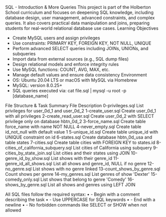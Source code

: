 SQL - Introduction & More Queries
This project is part of the Holberton School curriculum and focuses on deepening SQL knowledge, including database design, user management, advanced constraints, and complex queries. It also covers practical data manipulation and joins, preparing students for real-world relational database use cases.
Learning Objectives
- Create MySQL users and assign privileges
- Use constraints: PRIMARY KEY, FOREIGN KEY, NOT NULL, UNIQUE
- Perform advanced SELECT queries including JOINs, UNIONs, and subqueries
- Import data from external sources (e.g., SQL dump files)
- Design relational models and enforce integrity rules
- Use MySQL functions: COUNT, AVG, MAX, etc.
- Manage default values and ensure data consistency
Environment
- OS: Ubuntu 20.04 LTS or macOS with MySQL via Homebrew
- MySQL: version 8.0.25+
- SQL queries executed via:
  cat file.sql | mysql -u root -p [database_name]

File Structure & Task Summary
File	Description
0-privileges.sql	List privileges for user_0d_1 and user_0d_2
1-create_user.sql	Create user_0d_1 with all privileges
2-create_read_user.sql	Create user_0d_2 with SELECT privilege only on database hbtn_0d_2
3-force_name.sql	Create table force_name with name NOT NULL
4-never_empty.sql	Create table id_not_null with default value 1
5-unique_id.sql	Create table unique_id with UNIQUE constraint on id
6-states.sql	Create database hbtn_0d_usa and table states
7-cities.sql	Create table cities with FOREIGN KEY to states.id
8-cities_of_california_subquery.sql	List cities of California using subquery
9-cities_by_state_join.sql	List cities and their states using JOIN
10-genre_id_by_show.sql	List shows with their genre_id
11-genre_id_all_shows.sql	List all shows and genre_id, NULL if no genre
12-no_genre.sql	List shows with no genre linked
13-count_shows_by_genre.sql	Count shows per genre
14-my_genres.sql	List genres of show 'Dexter'
15-comedy_only.sql	List shows that belong to genre 'Comedy'
16-shows_by_genre.sql	List all shows and genres using LEFT JOIN

All SQL files follow the required syntax:
•	- Begin with a comment describing the task
•	- Use UPPERCASE for SQL keywords
•	- End with a newline
•	- No forbidden commands like SELECT or SHOW when not allowed

